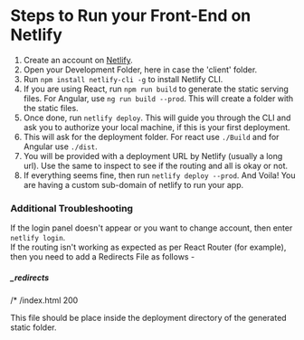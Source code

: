# Steps to Run your Front-End on Netlify
  
1. Create an account on [Netlify](https://www.netlify.com/).  
2. Open your Development Folder, here in case the 'client' folder.  
3. Run ``npm install netlify-cli -g`` to install Netlify CLI.  
4. If you are using React, run ``npm run build`` to generate the static serving files. For Angular, use ``ng run build --prod``. This will create a folder with the static files.  
5. Once done, run ``netlify deploy``. This will guide you through the CLI and ask you to authorize your local machine, if this is your first deployment.  
6. This will ask for the deployment folder. For react use ``./Build`` and for Angular use ``./dist``.  
7. You will be provided with a deployment URL by Netlify (usually a long url). Use the same to inspect to see if the routing and all is okay or not.  
8. If everything seems fine, then run ``netlify deploy --prod``. And Voila! You are having a custom sub-domain of netlify to run your app.

### Additional Troubleshooting

If the login panel doesn't appear or you want to change account, then enter ``netlify login``.  
If the routing isn't working as expected as per React Router (for example), then you need to add a Redirects File as follows -  
  
##### _redirects
/*    /index.html   200  
  
This file should be place inside the deployment directory of the generated static folder.